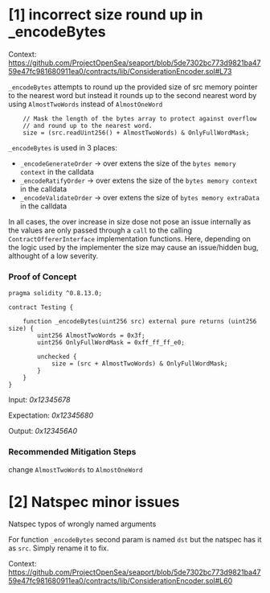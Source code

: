 # [1] incorrect size round up in _encodeBytes

Context: https://github.com/ProjectOpenSea/seaport/blob/5de7302bc773d9821ba4759e47fc981680911ea0/contracts/lib/ConsiderationEncoder.sol#L73

`_encodeBytes` attempts to round up the provided size of src memory pointer to the nearest word but instead it rounds up to the second nearest word by using `AlmostTwoWords` instead of `AlmostOneWord`

```
    // Mask the length of the bytes array to protect against overflow
    // and round up to the nearest word.
    size = (src.readUint256() + AlmostTwoWords) & OnlyFullWordMask;
```

`_encodeBytes` is used in 3 places:
- `_encodeGenerateOrder` ->  over extens the size of the `bytes memory context` in the calldata
- `_encodeRatifyOrder` -> over extens the size of the `bytes memory context` in the calldata
- `_encodeValidateOrder` -> over extens the size of `bytes memory extraData` in the calldata

In all cases, the over increase in size dose not pose an issue internally as the values are only passed through a `call` to the calling `ContractOffererInterface` implementation functions. Here, depending on the logic used by the implementer the size may cause an issue/hidden bug, althought of a low severity.

### Proof of Concept

```
pragma solidity ^0.8.13.0;

contract Testing {

    function _encodeBytes(uint256 src) external pure returns (uint256 size) {
        uint256 AlmostTwoWords = 0x3f;
        uint256 OnlyFullWordMask = 0xff_ff_ff_e0;

        unchecked {
            size = (src + AlmostTwoWords) & OnlyFullWordMask;
        }
    }
}
```

Input: *0x12345678*

Expectation: *0x12345680*

Output: *0x123456A0*

### Recommended Mitigation Steps
change `AlmostTwoWords` to `AlmostOneWord`

# [2] Natspec minor issues

Natspec typos of wrongly named arguments

For function `_encodeBytes` second param is named `dst` but the natspec has it as `src`. Simply rename it to fix.

Context: https://github.com/ProjectOpenSea/seaport/blob/5de7302bc773d9821ba4759e47fc981680911ea0/contracts/lib/ConsiderationEncoder.sol#L60

